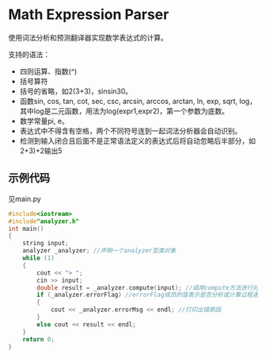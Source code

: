 # Math Expression Parser
使用词法分析和预测翻译器实现数学表达式的计算。

支持的语法：
* 四则运算、指数(^)
* 括号算符
* 括号的省略，如2(3+3)，sinsin30。
* 函数sin, cos, tan, cot, sec, csc, arcsin, arccos, arctan, ln, exp, sqrt, log，其中log是二元函数，用法为log(expr1,expr2)，第一个参数为底数。
* 数学常量pi, e。
* 表达式中不得含有空格，两个不同符号连到一起词法分析器会自动识别。
* 检测到输入闭合且后面不是正常语法定义的表达式后将自动忽略后半部分，如2+3)+2输出5

## 示例代码
见main.py
```c++
#include<iostream>
#include"analyzer.h"
int main()
{
	string input;
	analyzer _analyzer; //声明一个analyzer型类对象
	while (1)
	{
		cout << "> ";
		cin >> input;
		double result = _analyzer.compute(input); //调用compute方法进行对数学表达式的计算
		if (_analyzer.errorFlag) //errorFlag成员的值表示是否分析或计算过程遇到错误
		{
			cout << _analyzer.errorMsg << endl; //打印出错原因
		}
		else cout << result << endl;
	}
	return 0;
}
```